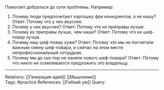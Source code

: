 Помогает добраться до сути проблемы. 
Например:
1. Почему люди предпочитают картошку фри конкурентов, а не нашу? Ответ: Потому что у них вкуснее.
2. Почему у них вкуснее? Ответ: Потому что их приправы лучше.
3. Почему их приправы лучше, чем наши? Ответ: Потому что их шеф-повар лучше. 
4. Почему наш шеф-повар хуже? Ответ: Потому что мы не посчитали важным смену шеф-повара, и сейчас на этом месте непрофессиональный сотрудник.
5. Почему мы до сих пор не наняли нового шеф-повара? Ответ: Потому что никто не осмеливается предложить это владельцу. 

___
Relations: [[Генерация идей]] [[Мышление]]  
Tags: #practice 
References: [[Гибкий ум]] 
Query: 